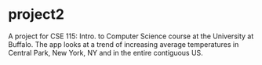 # project2
A project for CSE 115: Intro. to Computer Science course at the University at Buffalo. The app looks at a trend of increasing average
temperatures in Central Park, New York, NY and in the entire contiguous US.
